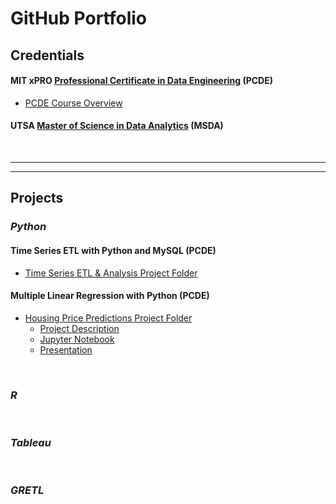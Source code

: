 # GitHub Portfolio

## Credentials

#### MIT xPRO <a href="https://xpro.mit.edu/courses/course-v1:xPRO+PCDEx/">Professional Certificate in Data Engineering</a> (PCDE)

* <a href="https://github.com/LaineGH6042/PCDE/blob/main/README.md">PCDE Course Overview</a>

#### UTSA <a href="https://future.utsa.edu/programs/master/data-analytics/">Master of Science in Data Analytics</a> (MSDA)
  
<br>  
  
---  
---

## Projects

### *Python*

#### Time Series ETL with Python and MySQL (PCDE)
* <a href="">Time Series ETL & Analysis Project Folder</a>

#### Multiple Linear Regression with Python (PCDE)
* <a href="https://github.com/LaineGH6042/PCDE/tree/main/PythonLinearRegression">Housing Price Predictions Project Folder</a>  
  + <a href="https://github.com/LaineGH6042/PCDE/blob/main/PythonLinearRegression/ProjectDescription">Project Description</a>  
  + <a href="https://github.com/LaineGH6042/PCDE/blob/main/PythonLinearRegression/pcdeProject1_HousingPricePredictions.ipynb">Jupyter Notebook</a>  
  + <a href="https://github.com/LaineGH6042/PCDE/blob/main/PythonLinearRegression/pcdeProject1_HousingPricePresentation.pptx">Presentation</a>  

<br>  

### *R*

<br>  

### *Tableau*

<br>  

### *GRETL*

